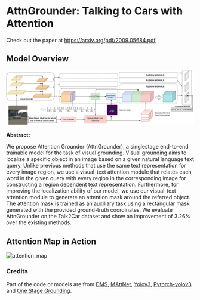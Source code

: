 # AttnGrounder: Talking to Cars with Attention
Check out the paper at https://arxiv.org/pdf/2009.05684.pdf

## Model Overview
![complete_model](complete_model.png "AttnGrounder Complete Model")

**Abstract:** <p>We propose Attention Grounder (AttnGrounder), a singlestage end-to-end trainable model for the task of visual grounding. Visual
grounding aims to localize a specific object in an image based on a given
natural language text query. Unlike previous methods that use the same
text representation for every image region, we use a visual-text attention
module that relates each word in the given query with every region in
the corresponding image for constructing a region dependent text representation. Furthermore, for improving the localization ability of our
model, we use our visual-text attention module to generate an attention mask around the referred object. The attention mask is trained as
an auxiliary task using a rectangular mask generated with the provided
ground-truth coordinates. We evaluate AttnGrounder on the Talk2Car
dataset and show an improvement of 3.26% over the existing methods.</p>

## Attention Map in Action
![attention_map](examples_img_final.png "Attention Map")

### Credits
Part of the code or models are from 
[DMS](https://github.com/BCV-Uniandes/DMS),
[MAttNet](https://github.com/lichengunc/MAttNet),
[Yolov3](https://pjreddie.com/darknet/yolo/), 
[Pytorch-yolov3](https://github.com/eriklindernoren/PyTorch-YOLOv3) and
[One Stage Grounding](https://github.com/zyang-ur/onestage_grounding).

